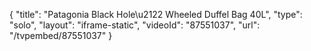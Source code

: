 {
    "title": "Patagonia Black Hole\u2122 Wheeled Duffel Bag 40L",
    "type": "solo",
    "layout": "iframe-static",
    "videoId": "87551037",
    "url": "\/tvpembed\/87551037"
}
